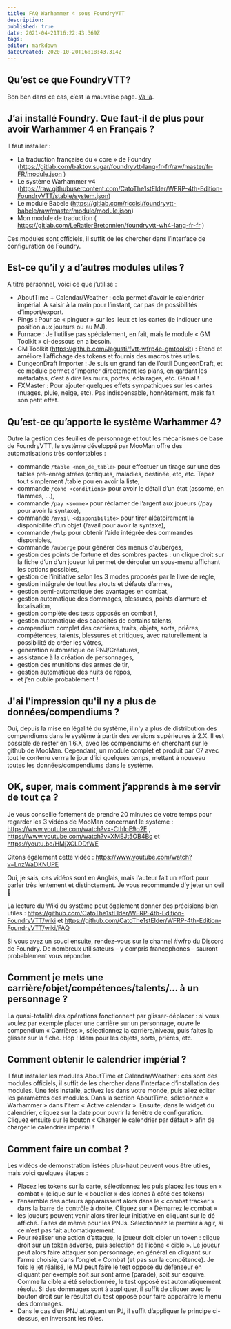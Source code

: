 ```yaml
---
title: FAQ Warhammer 4 sous FoundryVTT
description: 
published: true
date: 2021-04-21T16:22:43.369Z
tags: 
editor: markdown
dateCreated: 2020-10-20T16:18:43.314Z
---
```


## Qu’est ce que FoundryVTT?

Bon ben dans ce cas, c’est la mauvaise page. [Va là](/fr/faq/faq-main).

## J’ai installé Foundry. Que faut-il de plus pour avoir Warhammer 4 en Français ?

Il faut installer :
- La traduction française du « core » de Foundry (https://gitlab.com/baktov.sugar/foundryvtt-lang-fr-fr/raw/master/fr-FR/module.json )
- Le système Warhammer v4 (https://raw.githubusercontent.com/CatoThe1stElder/WFRP-4th-Edition-FoundryVTT/stable/system.json)
- Le module Babele (https://gitlab.com/riccisi/foundryvtt-babele/raw/master/module/module.json)
- Mon module de traduction ( https://gitlab.com/LeRatierBretonnien/foundryvtt-wh4-lang-fr-fr )

Ces modules sont officiels, il suffit de les chercher dans l’interface de configuration de Foundry.

## Est-ce qu’il y a d’autres modules utiles ?

A titre personnel, voici ce que j’utilise :

- AboutTime + Calendar/Weather : cela permet d’avoir le calendrier impérial. A saisir à la main pour l’instant, car pas de possibilités d’import/export.
- Pings : Pour se « pinguer » sur les lieux et les cartes (ie indiquer une position aux joueurs ou au MJ).
- Furnace : Je l’utilise pas spécialement, en fait, mais le module « GM Toolkit » ci-dessous en a besoin.
- GM Toolkit (https://github.com/Jagusti/fvtt-wfrp4e-gmtoolkit) : Etend et améliore l’affichage des tokens et fournis des macros très utiles.
- DungeonDraft Importer : Je suis un grand fan de l’outil DungeonDraft, et ce module permet d’importer directement les plans, en gardant les métadatas, c’est à dire les murs, portes, éclairages, etc. Génial !
- FXMaster : Pour ajouter quelques effets sympathiques sur les cartes (nuages, pluie, neige, etc). Pas indispensable, honnêtement, mais fait son petit effet.

## Qu’est-ce qu’apporte le système Warhammer 4?

Outre la gestion des feuilles de personnage et tout les mécanismes de base de FoundryVTT, le système développé par MooMan offre des automatisations très confortables :

- commande `/table <nom_de_table>` pour effectuer un tirage sur une des tables pré-enregistrées (critiques, maladies, destinée, etc, etc. Tapez tout simplement /table pou en avoir la liste,
- commande `/cond <conditions>` pour avoir le détail d’un état (assomé, en flammes, …),
- commande  `/pay <somme>` pour réclamer de l’argent aux joueurs (/pay pour avoir la syntaxe),
- commande `/avail <disponibilité>` pour tirer aléatoirement la disponibilité d’un objet (/avail pour avoir la syntaxe),
- commande `/help` pour obtenir l’aide intégrée des commandes disponibles,
- commande `/auberge` pour générer des menus d'auberges,
- gestion des points de fortune et des sombres pactes : un clique droit sur la fiche d’un d’un joueur lui permet de dérouler un sous-menu affichant les options possibles,
- gestion de l’initiative selon les 3 modes proposés par le livre de règle,
- gestion intégrale de tout les atouts et défauts d’armes,
- gestion semi-automatique des avantages en combat,
- gestion automatique des dommages, blessures, points d’armure et localisation,
- gestion complète des tests opposés en combat !,
- gestion automatique des capacités de certains talents,
- compendium complet des carrières, traits, objets, sorts, prières, compétences, talents, blessures et critiques, avec naturellement la possibilité de créer les vôtres,
- génération automatique de PNJ/Créatures,
- assistance à la création de personnages,
- gestion des munitions des armes de tir,
- gestion automatique des nuits de repos,
- et j’en oublie probablement !

## J'ai l'impression qu'il ny a plus de données/compendiums ?

Oui, depuis la mise en légalité du système, il n'y a plus de distribution des compendiums dans le système à partir des versions supérieures à 2.X. Il est possible de rester en 1.6.X, avec les compendiums en cherchant sur le github de MooMan. 
Cependant, un module complet et produit par C7 avec tout le contenu verrra le jour d'ici quelques temps, mettant à nouveau toutes les données/compendiums dans le système.
 
## OK, super, mais comment j’apprends à me servir de tout ça ?

Je vous conseille fortement de prendre 20 minutes de votre temps pour regarder les 3 vidéos de MooMan concernant le système : https://www.youtube.com/watch?v=-CthIoE9o2E , https://www.youtube.com/watch?v=XMEJt5OB4Bc et https://youtu.be/HMjXCLDDfWE

Citons également cette vidéo : https://www.youtube.com/watch?v=LnzWaDKNUPE

Oui, je sais, ces vidéos sont en Anglais, mais l’auteur fait un effort pour parler très lentement et distinctement. Je vous recommande d’y jeter un oeil 🙂

La lecture du Wiki du système peut également donner des précisions bien utiles : https://github.com/CatoThe1stElder/WFRP-4th-Edition-FoundryVTT/wiki et https://github.com/CatoThe1stElder/WFRP-4th-Edition-FoundryVTT/wiki/FAQ

Si vous avez un souci ensuite, rendez-vous sur le channel #wfrp du Discord de Foundry. De nombreux utilisateurs – y compris francophones – sauront probablement vous répondre.

## Comment je mets une carrière/objet/compétences/talents/… à un personnage ?

La quasi-totalité des opérations fonctionnent par glisser-déplacer : si vous voulez par exemple placer une carrière sur un personnage, ouvre le compendium « Carrières », sélectionnez la carrière/niveau, puis faites la glisser sur la fiche. Hop ! Idem pour les objets, sorts, prières, etc.

## Comment obtenir le calendrier impérial ?

Il faut installer les modules AboutTime et Calendar/Weather : ces sont des modules officiels, il suffit de les chercher dans l’interface d’installation des modules. Une fois installé, activez les dans votre monde, puis allez éditer les paramètres des modules. Dans la section AboutTime, sélctionnez « Warhammer » dans l’item « Active calendar ». Ensuite, dans le widget du calendrier, cliquez sur la date pour ouvrir la fenêtre de configuration. Cliquez ensuite sur le bouton « Charger le calendrier par défaut » afin de charger le calendrier impérial !

## Comment faire un combat ?

Les vidéos de démonstration listées plus-haut peuvent vous être utiles, mais voici quelques étapes :

- Placez les tokens sur la carte, sélectionnez les puis placez les tous en « combat » (clique sur le « bouclier » des icones à côté des tokens)
- l’ensemble des acteurs apparaissent alors dans le « combat tracker » dans la barre de contrôle à droite. Cliquez sur « Démarrez le combat »
- les joueurs peuvent venir alors tirer leur initiative en cliquant sur le dé affiché. Faites de même pour les PNJs. Sélectionnez le premier à agir, si ce n’est pas fait automatiquement.
- Pour réaliser une action d’attaque, le joueur doit cibler un token : clique droit sur un token adverse, puis selection de l’icône « cible ». Le joueur peut alors faire attaquer son personnage, en général en cliquant sur l’arme choisie, dans l’onglet « Combat (et pas sur la compétence). Je fois le jet réalisé, le MJ peut faire le test opposé du défenseur en cliquant par exemple soit sur sont arme (parade), soit sur esquive. Comme la cible a été selectionnée, le test opposé est automatiquement résolu. Si des dommages sont à appliquer, il suffit de cliquer avec le bouton droit sur le résultat du test opposé pour faire apparaître le menu des dommages.
- Dans le cas d’un PNJ attaquant un PJ, il suffit d’appliquer le principe ci-dessus, en inversant les rôles.